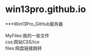 # win13pro.github.io
***Win13Pro_GitHub服务器
<br> 
<br> MyFiles:我的一些文件
<br> css:网站CSS/ico
<br> files:网盘链接跳转
